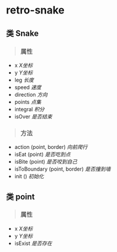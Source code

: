# retro-snake #

## **类** Snake ##

> ### 属性 ###
  - x *X坐标*
  - y *Y坐标*
  - leg *长度*
  - speed *速度*
  - direction *方向*
  - points *点集*
  - integral *积分*
  - isOver *是否结束*

> ### 方法 ###
  - action (point, border)  *向前爬行*
  - isEat (point) *是否吃到点*
  - isBite (point) *是否咬到自己*
  - isToBoundary (point, border) *是否撞到墙*
  - init () *初始化*

## **类** point ##

> ### 属性 ###
  - x *X坐标*
  - y *Y坐标*
  - isExist *是否存在*
